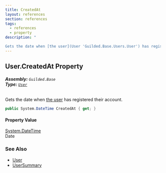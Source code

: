```yaml
---
title: CreatedAt
layout: references
section: references
tags:
  - references
  - property
description: "

Gets the date when [the user](User 'Guilded.Base.Users.User') has registered their account."
---
```


## User.CreatedAt Property
###### **Assembly:** `Guilded.Base`<br/>**Type:** [`User`](User 'Guilded.Base.Users.User')

Gets the date when [the user](User 'Guilded.Base.Users.User') has registered their account.

```csharp
public System.DateTime CreatedAt { get; }
```

#### Property Value
[System.DateTime](https://docs.microsoft.com/en-us/dotnet/api/System.DateTime 'System.DateTime')  
Date

### See Also
- [User](User 'Guilded.Base.Users.User')
- [UserSummary](UserSummary 'Guilded.Base.Users.UserSummary')